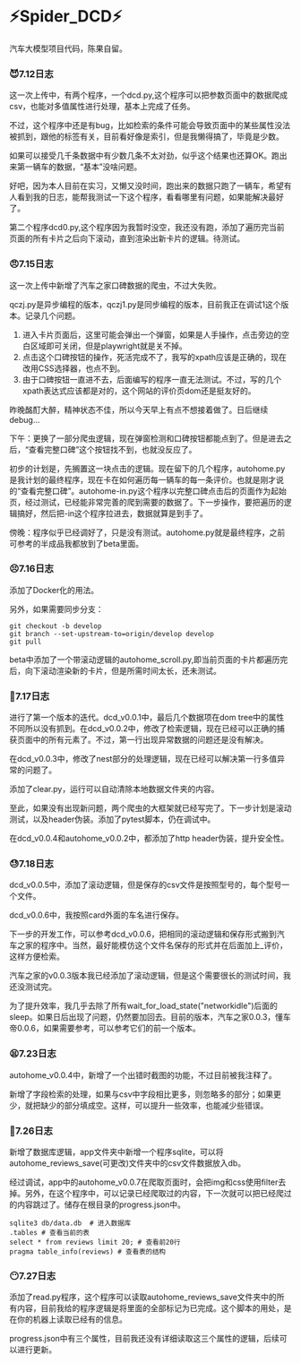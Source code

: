 # ⚡Spider_DCD⚡

汽车大模型项目代码，陈果自留。

### 😈7.12日志

这一次上传中，有两个程序，一个dcd.py,这个程序可以把参数页面中的数据爬成csv，也能对多值属性进行处理，基本上完成了任务。

不过，这个程序中还是有bug，比如检索的条件可能会导致页面中的某些属性没法被抓到，跟他的标签有关，目前看好像是索引，但是我懒得搞了，毕竟是少数。

如果可以接受几千条数据中有少数几条不太对劲，似乎这个结果也还算OK。跑出来第一辆车的数据，“基本”没啥问题。

好吧，因为本人目前在实习，又懒又没时间，跑出来的数据只跑了一辆车，希望有人看到我的日志，能帮我测试一下这个程序，看看哪里有问题，如果能解决最好了。

第二个程序dcd0.py,这个程序因为我暂时没空，我还没有跑，添加了遍历完当前页面的所有卡片之后向下滚动，直到渲染出新卡片的逻辑。待测试。

### 😠7.15日志

这一次上传中新增了汽车之家口碑数据的爬虫，不过大失败。

qczj.py是异步编程的版本，qczj1.py是同步编程的版本，目前我正在调试1这个版本。记录几个问题。

1. 进入卡片页面后，这里可能会弹出一个弹窗，如果是人手操作，点击旁边的空白区域即可关闭，但是playwright就是关不掉。
2. 点击这个口碑按钮的操作，死活完成不了，我写的xpath应该是正确的，现在改用CSS选择器，也点不到。
3. 由于口碑按钮一直进不去，后面编写的程序一直无法测试。不过，写的几个xpath表达式应该都是对的，这个网站的评价页dom还是挺友好的。

昨晚酩酊大醉，精神状态不佳，所以今天早上有点不想接着做了。日后继续debug...

下午：更换了一部分爬虫逻辑，现在弹窗检测和口碑按钮都能点到了。但是进去之后，“查看完整口碑”这个按钮找不到，也就没反应了。

初步的计划是，先搁置这一块点击的逻辑。现在留下的几个程序，autohome.py是我计划的最终程序，现在卡在如何遍历每一辆车的每一条评价。也就是刚才说的“查看完整口碑”。autohome-in.py这个程序以完整口碑点击后的页面作为起始页，经过测试，已经能非常完善的爬到需要的数据了。下一步操作，要把遍历的逻辑搞好，然后把-in这个程序拉进去，数据就算是到手了。

傍晚：程序似乎已经调好了，只是没有测试。autohome.py就是最终程序，之前可参考的半成品我都放到了beta里面。

### 😣7.16日志

添加了Docker化的用法。

另外，如果需要同步分支：
```
git checkout -b develop
git branch --set-upstream-to=origin/develop develop
git pull
```

beta中添加了一个带滚动逻辑的autohome_scroll.py,即当前页面的卡片都遍历完后，向下滚动渲染新的卡片，但是所需时间太长，还未测试。

### 🥱7.17日志

进行了第一个版本的迭代。dcd_v0.0.1中，最后几个数据项在dom tree中的属性不同所以没有抓到。在dcd_v0.0.2中，修改了检索逻辑，现在已经可以正确的捕获页面中的所有元素了。不过，第一行出现异常数据的问题还是没有解决。

在dcd_v0.0.3中，修改了nest部分的处理逻辑，现在已经可以解决第一行多值异常的问题了。

添加了clear.py，运行可以自动清除本地数据文件夹的内容。

至此，如果没有出现新问题，两个爬虫的大框架就已经写完了。下一步计划是滚动测试，以及header伪装。添加了pytest脚本，仍在调试中。

在dcd_v0.0.4和autohome_v0.0.2中，都添加了http header伪装，提升安全性。

### 😓7.18日志

dcd_v0.0.5中，添加了滚动逻辑，但是保存的csv文件是按照型号的，每个型号一个文件。

dcd_v0.0.6中，我按照card外面的车名进行保存。

下一步的开发工作，可以参考dcd_v0.0.6，把相同的滚动逻辑和保存形式搬到汽车之家的程序中。当然，最好能模仿这个文件名保存的形式并在后面加上_评价，这样方便检索。

汽车之家的v0.0.3版本我已经添加了滚动逻辑，但是这个需要很长的测试时间，我还没测试完。

为了提升效率，我几乎去除了所有wait_for_load_state("networkidle")后面的sleep。如果日后出现了问题，仍然要加回去。目前的版本，汽车之家0.0.3，懂车帝0.0.6，如果需要参考，可以参考它们的前一个版本。

### 😫7.23日志

autohome_v0.0.4中，新增了一个出错时截图的功能，不过目前被我注释了。

新增了字段检索的处理，如果与csv中字段相比更多，则忽略多的部分；如果更少，就把缺少的部分填成空。这样，可以提升一些效率，也能减少些错误。

### 🎂7.26日志

新增了数据库逻辑，app文件夹中新增一个程序sqlite，可以将autohome_reviews_save(可更改)文件夹中的csv文件数据放入db。

经过调试，app中的autohome_v0.0.7在爬取页面时，会把img和css使用filter去掉。另外，在这个程序中，可以记录已经爬取过的内容，下一次就可以把已经爬过的内容跳过了。储存在根目录的progress.json中。

```
sqlite3 db/data.db  # 进入数据库
.tables # 查看当前的表
select * from reviews limit 20; # 查看前20行
pragma table_info(reviews) # 查看表的结构
```

### 😶7.27日志

添加了read.py程序，这个程序可以读取autohome_reviews_save文件夹中的所有内容，目前我给的程序逻辑是将里面的全部标记为已完成。这个脚本的用处，是在你的机器上读取已经有的信息。

progress.json中有三个属性，目前我还没有详细读取这三个属性的逻辑，后续可以进行更新。